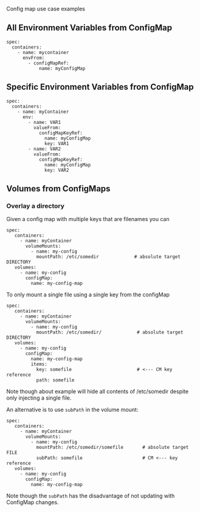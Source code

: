 Config map use case examples

## All Environment Variables from ConfigMap

    spec:
      containers:
        - name: mycontainer
          envFrom:
            - configMapRef:
                name: myConfigMap

## Specific Environment Variables from ConfigMap

    spec:
      containers:
        - name: myContainer
          env:
            - name: VAR1
              valueFrom:
                configMapKeyRef:
                  name: myConfigMap
                  key: VAR1
            - name: VAR2
              valueFrom:
                configMapKeyRef:
                  name: myConfigMap
                  key: VAR2

## Volumes from ConfigMaps

### Overlay a directory

Given a config map with multiple keys that are filenames you can

    spec:
       containers:
         - name: myContainer
           volumeMounts:
             - name: my-config
               mountPath: /etc/somedir             # absolute target DIRECTORY
       volumes:
         - name: my-config
           configMap:
             name: my-config-map
             
To only mount a single file using a single key from the configMap

    spec:
       containers:
         - name: myContainer
           volumeMounts:
             - name: my-config
               mountPath: /etc/somedir/             # absolute target DIRECTORY
       volumes:
         - name: my-config
           configMap:
             name: my-config-map
             items:
               key: somefile                        # <--- CM key reference
               path: somefile
               
Note though about example will hide all contents of /etc/somedir despite only injecting a single file.

An alternative is to use `subPath` in the volume mount:

    spec:
       containers:
         - name: myContainer
           volumeMounts:
             - name: my-config
               mountPath: /etc/somedir/somefile       # absolute target FILE
               subPath: somefile                      # CM <--- key reference
       volumes:
         - name: my-config
           configMap:
             name: my-config-map

Note though the `subPath` has the disadvantage of not updating with ConfigMap changes.
